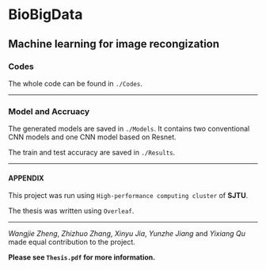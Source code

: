 # BioBigData

## Machine learning for image recongization

### Codes

The whole code can be found in ``./Codes``.

---

### Model and Accruacy

The generated models are saved in ``./Models``. It contains two conventional CNN models and one CNN model based on Resnet.

The train and test accuracy are saved in ``./Results``.

---

#### APPENDIX

This project was run using ``High-performance computing cluster`` of **SJTU**.

The thesis was written using ``Overleaf``.

---

*Wangjie Zheng*, *Zhizhuo Zhang*, *Xinyu Jia*, *Yunzhe Jiang* and *Yixiang Qu* made equal contribution to the project.

**Please see ``Thesis.pdf`` for more information.**

